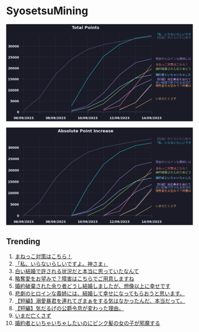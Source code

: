 # SyosetsuMining


![](https://raw.githubusercontent.com/exc4l/SyosetsuMining/main/plots/point_trend.png)

![](https://raw.githubusercontent.com/exc4l/SyosetsuMining/main/plots/point_increase.png)


## Trending

1. [まねっこ対策はこちら！](https://ncode.syosetu.com/n2559ik/)
2. [「私、いらないらしいですよ。神さま」](https://ncode.syosetu.com/n2268ik/)
3. [白い結婚で許される状況だと本当に思っていたなんて](https://ncode.syosetu.com/n3466ik/)
4. [略奪愛をお望みで？障害はこちらでご用意しますね](https://ncode.syosetu.com/n2305ik/)
5. [婚約破棄された余り者どうし結婚しましたが、想像以上に幸せです](https://ncode.syosetu.com/n2776ik/)
6. [悲劇のヒロインな義姉には、結婚して幸せになってもらおうと思います。](https://ncode.syosetu.com/n2520ik/)
7. [【短編】溺愛暴君を連れてざまぁをする気はなかったんだ、本当だって。](https://ncode.syosetu.com/n3309ik/)
8. [【短編】気だるげの公爵令息が変わった理由。](https://ncode.syosetu.com/n1511ik/)
9. [いまだ亡くさず](https://ncode.syosetu.com/n0797ij/)
10. [婚約者といちゃいちゃしたいのにピンク髪の女の子が邪魔する](https://ncode.syosetu.com/n2508ik/)
